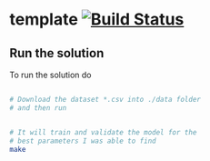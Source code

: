 # template [![Build Status](https://travis-ci.com/kqf/template.svg?token=7bkqqhrPB19pD1YKrAZM&branch=master)](https://travis-ci.com/kqf/template)

## Run the solution
To run the solution do
```bash

# Download the dataset *.csv into ./data folder 
# and then run


# It will train and validate the model for the
# best parameters I was able to find
make 
```
